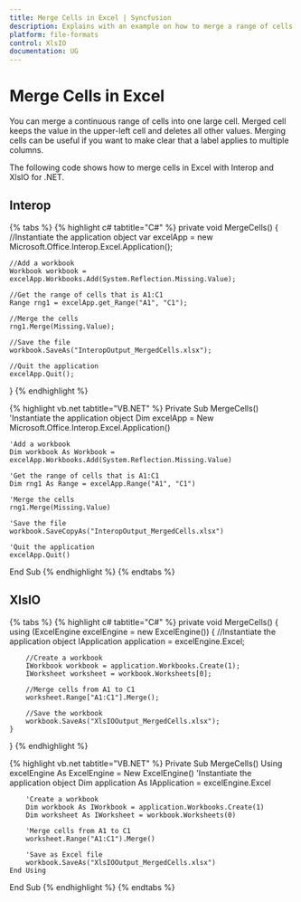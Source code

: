 ```yaml
---
title: Merge Cells in Excel | Syncfusion
description: Explains with an example on how to merge a range of cells in Excel into a single cell programattically, using Interop and XlsIO.
platform: file-formats
control: XlsIO
documentation: UG
---
```


# Merge Cells in Excel

You can merge a continuous range of cells into one large cell. Merged cell keeps the value in the upper-left cell and deletes all other values. Merging cells can be useful if you want to make clear that a label applies to multiple columns.

The following code shows how to merge cells in Excel with Interop and XlsIO for .NET.

## Interop

{% tabs %}
{% highlight c# tabtitle="C#" %}
private void MergeCells()
{
    //Instantiate the application object
    var excelApp = new Microsoft.Office.Interop.Excel.Application();

    //Add a workbook
    Workbook workbook = excelApp.Workbooks.Add(System.Reflection.Missing.Value);

    //Get the range of cells that is A1:C1
    Range rng1 = excelApp.get_Range("A1", "C1");

    //Merge the cells
    rng1.Merge(Missing.Value);

    //Save the file
    workbook.SaveAs("InteropOutput_MergedCells.xlsx");

    //Quit the application
    excelApp.Quit();
}
{% endhighlight %}

{% highlight vb.net tabtitle="VB.NET" %}
Private Sub MergeCells()
    'Instantiate the application object
    Dim excelApp = New Microsoft.Office.Interop.Excel.Application()

    'Add a workbook
    Dim workbook As Workbook = excelApp.Workbooks.Add(System.Reflection.Missing.Value)

    'Get the range of cells that is A1:C1
    Dim rng1 As Range = excelApp.Range("A1", "C1")

    'Merge the cells
    rng1.Merge(Missing.Value)

    'Save the file
    workbook.SaveCopyAs("InteropOutput_MergedCells.xlsx")

    'Quit the application
    excelApp.Quit()
End Sub
{% endhighlight %}
{% endtabs %}

## XlsIO

{% tabs %}
{% highlight c# tabtitle="C#" %}
private void MergeCells()
{
    using (ExcelEngine excelEngine = new ExcelEngine())
    {
        //Instantiate the application object
        IApplication application = excelEngine.Excel;

        //Create a workbook
        IWorkbook workbook = application.Workbooks.Create(1);
        IWorksheet worksheet = workbook.Worksheets[0];

        //Merge cells from A1 to C1
        worksheet.Range["A1:C1"].Merge();

        //Save the workbook
        workbook.SaveAs("XlsIOOutput_MergedCells.xlsx");
    }
}
{% endhighlight %}

{% highlight vb.net tabtitle="VB.NET" %}
Private Sub MergeCells()
    Using excelEngine As ExcelEngine = New ExcelEngine()
        'Instantiate the application object
        Dim application As IApplication = excelEngine.Excel

        'Create a workbook
        Dim workbook As IWorkbook = application.Workbooks.Create(1)
        Dim worksheet As IWorksheet = workbook.Worksheets(0)

        'Merge cells from A1 to C1
        worksheet.Range("A1:C1").Merge()

        'Save as Excel file
        workbook.SaveAs("XlsIOOutput_MergedCells.xlsx")
    End Using
End Sub
{% endhighlight %}
{% endtabs %}
